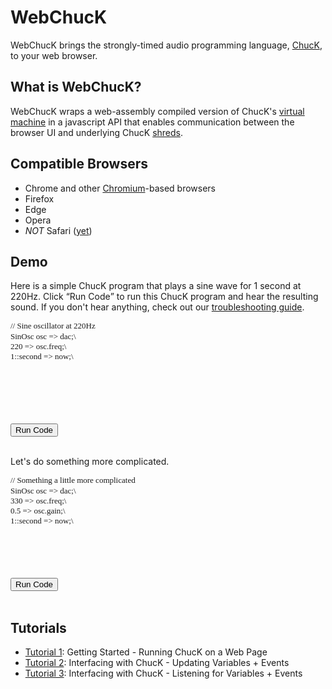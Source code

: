 <!-- 
	WebChucK Tutorials, by Mike Mulshine et al

	Praise be to Jack Atherton for making ChucK work on the web... As well as getting Ace to work as a miniAudicle like IDE. WOW.
	
	Praise be to Matt Wright for suggesting the use of pandoc = markdown to html converter, in which we can embed html/js as well.

	Praise of course to Ge Wang for writing ChucK. 

	<3 

	here we go...
-->

<head>
	<meta charset="utf-8">
  <meta http-equiv="Content-Type" content="text/html; charset=utf-8">
  <link rel="stylesheet" href="./css/editor.css">
</head>


<!---
Include the ACE and ChucK stuff
-->
<script type="text/javascript" src="./js/ace.js" charset="utf-8"></script>
<script type="text/javascript" src="./js/editor.js"></script>
<script type="text/javascript" src="./js/defer.js"></script>
<script type="text/javascript" src="./js/webchuck_host.js"></script>

# WebChucK 

WebChucK brings the strongly-timed audio programming language, [ChucK](https://chuck.stanford.edu/), to your web browser. 

## What is WebChucK?

WebChucK wraps a web-assembly compiled version of ChucK\'s [virtual machine](https://chuck.cs.princeton.edu/doc/program/vm.html) in a javascript API that enables communication between the browser UI and underlying ChucK [shreds](https://chuck.cs.princeton.edu/doc/language/spork.html). 

## Compatible Browsers

* Chrome and other [Chromium](https://en.wikipedia.org/wiki/Chromium_(web_browser))-based browsers
* Firefox
* Edge
* Opera
* *NOT* Safari ([yet]())

## Demo

Here is a simple ChucK program that plays a sine wave for 1 second at 220Hz. Click <q>Run Code</q> to run this ChucK program and hear the resulting sound. If you don\'t hear anything, check out our  [troubleshooting guide](). 

<pre><div id="editor1" class="ace_editor ace_hidpi ace-chuck" style="font-size: 13px; font-family: Monaco; line-height: 1.25; height: 150px;">// Sine oscillator at 220Hz
SinOsc osc => dac;\
220 => osc.freq;\
1::second => now;\
</div></pre>
<input id="run1" type="button" value="Run Code" />
<br/><br/>

Let\'s do something more complicated. 

<pre><div id="editor2" class="ace_editor ace_hidpi ace-chuck" style="font-size: 13px; font-family: Monaco; line-height: 1.25; height: 150px;">// Something a little more complicated
SinOsc osc => dac;\
330 => osc.freq;\
0.5 => osc.gain;\
1::second => now;\
</div></pre>
<input id="run2" type="button" value="Run Code" />
<br/><br/>


## Tutorials

* [Tutorial 1](./tutorials/001.html): Getting Started - Running ChucK on a Web Page 
* [Tutorial 2](./tutorials/002.html): Interfacing with ChucK - Updating Variables + Events
* [Tutorial 3](./tutorials/002.html): Interfacing with ChucK - Listening for Variables + Events

<script>
	async function prep() {
		//await preloadFilenames( serverFilesToPreload );
        await startChuck();
        await theChuckReady;
        theChuck.removeLastCode();
	}

	var editor1 = newChuckEditor("editor1");
    var run1 = document.getElementById( "run1" );
    run1.addEventListener( "click", async function() {
    	await prep();
        await theChuck.runCode(editor1.getValue());
    });

    var editor2 = newChuckEditor("editor2");
    var run2 = document.getElementById( "run2" );
    run2.addEventListener( "click", async function() {
    	await prep();
        await theChuck.runCode(editor2.getValue());
    });
</script>

